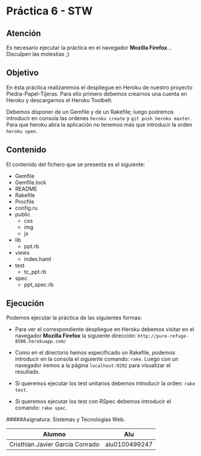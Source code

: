 Práctica 6 - STW
==============

Atención
--------

Es necesario ejecutar la práctica en el navegador **Mozilla Firefox**... Disculpen las molestias ;)

Objetivo
---------

En ésta práctica realizaremos el despliegue en Heroku de nuestro proyecto Piedra-Papel-Tijeras. Para ello primero debemos crearnos una cuenta en Heroku y descargarnos el Heroku Toolbelt.

Debemos disponer de un Gemfile y de un Rakefile; luego podremos introducir en consola las ordenes `heroku create` y `git push heroku master`. Para que heroku abra la aplicación no tenemos más que introducir la orden `heroku open`.

Contenido
---------

El contenido del fichero que se presenta es el siguiente:

* Gemfile
* Gemfile.lock
* README
* Rakefile
* Procfile
* config.ru
* public
	* css
	* img
	* js
* lib
	* ppt.rb
* views
	* index.haml
* test
	* tc_ppt.rb
* spec
	* ppt_spec.rb



Ejecución	
---------

Podemos ejecutar la práctica de las siguientes formas:

* Para ver el correspondiente despliegue en Heroku debemos visitar en el navegador **Mozilla Firefox** la siguiente dirección: `http://pure-refuge-8506.herokuapp.com/`

* Como en el directorio hemos específicado un Rakefile, podemos introducir en la consola el siguiente comando: `rake`. Luego con un navegador iremos a la página `localhost:9292` para visualizar el resultado.

* Si queremos ejecutar los test unitarios debemos introducir la orden: `rake test`.

* Si queremos ejecutar los test con RSpec debemos introducir el comando: `rake spec`.


#####Asignatura: Sistemas y Tecnologías Web.

|  Alumno |  Alu  |
|---------|-------|
|  Cristhian Javier García Conrado  |  alu0100499247  |















